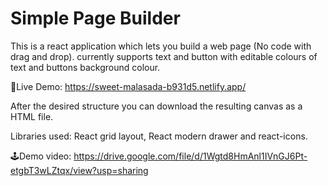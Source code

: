 # Simple Page Builder

This is a react application which lets you build a web page (No code with drag and drop).
currently supports text and button with editable colours of text and buttons background colour.

🚀Live Demo: https://sweet-malasada-b931d5.netlify.app/

After the desired structure you can download the resulting canvas as a HTML file.

Libraries used: React grid layout, React modern drawer and react-icons.

🕹️Demo video: https://drive.google.com/file/d/1Wgtd8HmAnl1IVnGJ6Pt-etgbT3wLZtqx/view?usp=sharing
